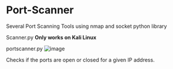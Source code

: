 # Port-Scanner
Several Port Scanning Tools using nmap and socket python library 

Scanner.py **Only works on Kali Linux** 


portscanner.py 
![image](https://github.com/user-attachments/assets/2f7312ed-df1a-4568-ab15-70dbe0a903d9)
<p>Checks if the ports are open or closed for a given IP address.</p>


